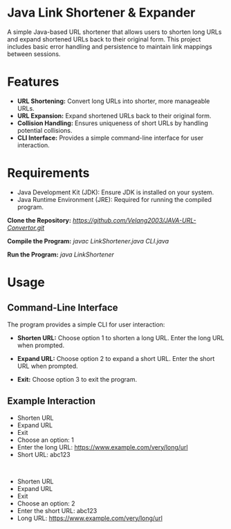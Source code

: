 # Java Link Shortener & Expander

A simple Java-based URL shortener that allows users to shorten long URLs and expand shortened URLs back to their original form. This project includes basic error handling and persistence to maintain link mappings between sessions.

# Features

- **URL Shortening:** Convert long URLs into shorter, more manageable URLs.
- **URL Expansion:** Expand shortened URLs back to their original form.
- **Collision Handling:** Ensures uniqueness of short URLs by handling potential collisions.
- **CLI Interface:** Provides a simple command-line interface for user interaction.

# Requirements
- Java Development Kit (JDK): Ensure JDK is installed on your system.
- Java Runtime Environment (JRE): Required for running the compiled program.

**Clone the Repository:**
*https://github.com/Velang2003/JAVA-URL-Convertor.git*

**Compile the Program:**
*javac LinkShortener.java CLI.java*

**Run the Program:**
*java LinkShortener*

# Usage
## Command-Line Interface
The program provides a simple CLI for user interaction:

- **Shorten URL:**
Choose option 1 to shorten a long URL.
Enter the long URL when prompted.

- **Expand URL:**
Choose option 2 to expand a short URL.
Enter the short URL when prompted.

- **Exit:**
Choose option 3 to exit the program.

## Example Interaction
- Shorten URL
- Expand URL
- Exit
- Choose an option: 1
- Enter the long URL: https://www.example.com/very/long/url
- Short URL: abc123
  
<br>

- Shorten URL
- Expand URL
- Exit
- Choose an option: 2
- Enter the short URL: abc123
- Long URL: https://www.example.com/very/long/url

